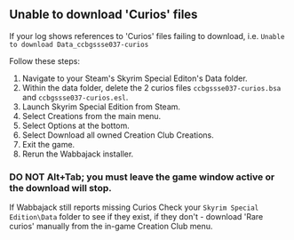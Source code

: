 ## Unable to download 'Curios' files

If your log shows references to 'Curios' files failing to download,
i.e. `Unable to download Data_ccbgssse037-curios`

Follow these steps:

1. Navigate to your Steam's Skyrim Special Editon's Data folder.
2. Within the data folder, delete the 2 curios files `ccbgssse037-curios.bsa` and `ccbgssse037-curios.esl`.
3. Launch Skyrim Special Edition from Steam.
4. Select Creations from the main menu.
5. Select Options at the bottom.
6. Select Download all owned Creation Club Creations.
7. Exit the game.
8. Rerun the Wabbajack installer.

### DO NOT Alt+Tab; you must leave the game window active or the download will stop.

If Wabbajack still reports missing Curios
Check your `Skyrim Special Edition\Data` folder to see if they exist, if they don't - download 'Rare curios' manually from the in-game Creation Club menu.